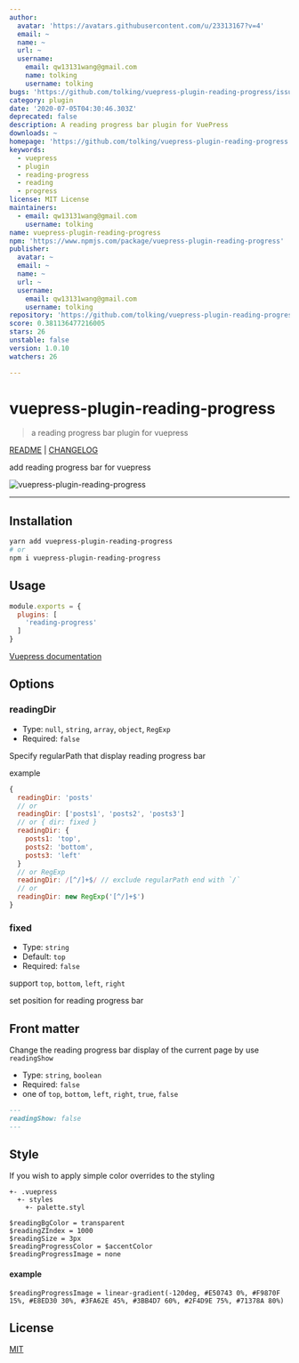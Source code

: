 ```yaml
---
author:
  avatar: 'https://avatars.githubusercontent.com/u/23313167?v=4'
  email: ~
  name: ~
  url: ~
  username:
    email: qw13131wang@gmail.com
    name: tolking
    username: tolking
bugs: 'https://github.com/tolking/vuepress-plugin-reading-progress/issues'
category: plugin
date: '2020-07-05T04:30:46.303Z'
deprecated: false
description: A reading progress bar plugin for VuePress
downloads: ~
homepage: 'https://github.com/tolking/vuepress-plugin-reading-progress'
keywords:
  - vuepress
  - plugin
  - reading-progress
  - reading
  - progress
license: MIT License
maintainers:
  - email: qw13131wang@gmail.com
    username: tolking
name: vuepress-plugin-reading-progress
npm: 'https://www.npmjs.com/package/vuepress-plugin-reading-progress'
publisher:
  avatar: ~
  email: ~
  name: ~
  url: ~
  username:
    email: qw13131wang@gmail.com
    username: tolking
repository: 'https://github.com/tolking/vuepress-plugin-reading-progress'
score: 0.381136477216005
stars: 26
unstable: false
version: 1.0.10
watchers: 26

---
```


# vuepress-plugin-reading-progress

> a reading progress bar plugin for vuepress

[README](README.md) | [CHANGELOG](CHANGELOG.md)

add reading progress bar for vuepress

![vuepress-plugin-reading-progress](https://ououe.com/img/vuepress_plugin_reading_progress.gif)

---

## Installation

``` sh
yarn add vuepress-plugin-reading-progress
# or
npm i vuepress-plugin-reading-progress
```

## Usage

``` js
module.exports = {
  plugins: [
    'reading-progress'
  ]
}
```

[ Vuepress documentation](https://vuepress.vuejs.org/plugin/using-a-plugin.html)


## Options

### readingDir
- Type: `null`, `string`, `array`, `object`, `RegExp`
- Required: `false`

Specify regularPath that display reading progress bar

example
``` js
{
  readingDir: 'posts'
  // or
  readingDir: ['posts1', 'posts2', 'posts3']
  // or { dir: fixed }
  readingDir: {
    posts1: 'top',
    posts2: 'bottom',
    posts3: 'left'
  }
  // or RegExp
  readingDir: /[^/]+$/ // exclude regularPath end with `/`
  // or
  readingDir: new RegExp('[^/]+$')
}
```

### fixed
- Type: `string`
- Default: `top`
- Required: `false`

support `top`, `bottom`, `left`, `right`

set position for reading progress bar

## Front matter

Change the reading progress bar display of the current page by use `readingShow`
- Type: `string`, `boolean`
- Required: `false`
- one of `top`, `bottom`, `left`, `right`, `true`, `false`

``` md
---
readingShow: false
---
```

## Style

If you wish to apply simple color overrides to the styling

```
+- .vuepress
  +- styles
    +- palette.styl
```

``` styl
$readingBgColor = transparent
$readingZIndex = 1000
$readingSize = 3px
$readingProgressColor = $accentColor
$readingProgressImage = none
```

#### example

``` styl
$readingProgressImage = linear-gradient(-120deg, #E50743 0%, #F9870F 15%, #E8ED30 30%, #3FA62E 45%, #3BB4D7 60%, #2F4D9E 75%, #71378A 80%)
```

## License

[MIT](http://opensource.org/licenses/MIT)
